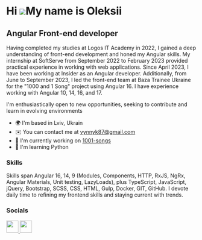 Hi ![](https://user-images.githubusercontent.com/18350557/176309783-0785949b-9127-417c-8b55-ab5a4333674e.gif)My name is Oleksii
===============================================================================================================================

Angular Front-end developer
---------------------------

Having completed my studies at Logos IT Academy in 2022, I gained a deep understanding of front-end development and honed my Angular skills. My internship at SoftServe from September 2022 to February 2023 provided practical experience in working with web applications. Since April 2023, I have been working at Insider as an Angular developer. Additionally, from June to September 2023, I led the front-end team at Baza Trainee Ukraine for the "1000 and 1 Song" project using Angular 16. I have experience working with Angular 10, 14, 16, and 17.

I'm enthusiastically open to new opportunities, seeking to contribute and learn in evolving environments

* 🌍  I'm based in Lviv, Ukrain
* ✉️  You can contact me at [vynnyk87@gmail.com](mailto:vynnyk87@gmail.com)
* 🚀  I'm currently working on [1001-songs](http://baza-trainee.github.io/1001-songs-frontend/)
* 🧠  I'm learning Python

### Skills

<p align="left">
Skills span Angular 16, 14, 9 (Modules, Components, HTTP, RxJS, NgRx, Angular Materials, Unit testing, LazyLoads), plus TypeScript, JavaScript, jQuery, Bootstrap, SCSS, CSS, HTML, Gulp, Docker, GIT, GitHub. I devote daily time to refining my frontend skills and staying current with trends. 
</p>

### Socials

<p align="left"> <a href="https://www.github.com/AlexW8719" target="_blank" rel="noreferrer"> <picture> <source media="(prefers-color-scheme: dark)" srcset="https://raw.githubusercontent.com/danielcranney/readme-generator/main/public/icons/socials/github-dark.svg" /> <source media="(prefers-color-scheme: light)" srcset="https://raw.githubusercontent.com/danielcranney/readme-generator/main/public/icons/socials/github.svg" /> <img src="https://raw.githubusercontent.com/danielcranney/readme-generator/main/public/icons/socials/github.svg" width="32" height="32" /> </picture> </a> <a href="https://www.linkedin.com/in/oleksii-vynnyk-lviv/" target="_blank" rel="noreferrer"> <picture> <source media="(prefers-color-scheme: dark)" srcset="undefined" /> <source media="(prefers-color-scheme: light)" srcset="https://raw.githubusercontent.com/danielcranney/readme-generator/main/public/icons/socials/linkedin.svg" /> <img src="https://raw.githubusercontent.com/danielcranney/readme-generator/main/public/icons/socials/linkedin.svg" width="32" height="32" /> </picture> </a></p>

